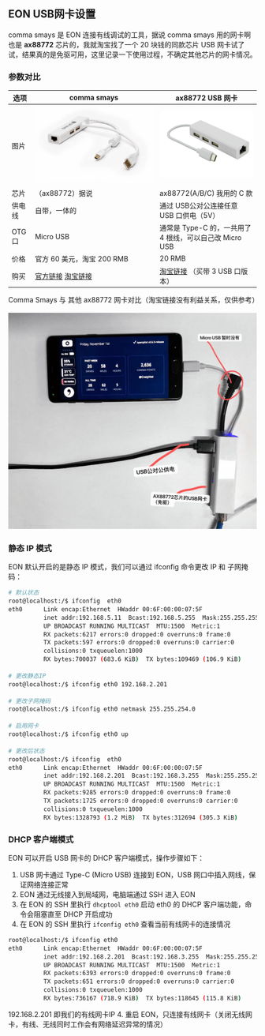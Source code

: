 ## EON USB网卡设置



comma smays 是 EON 连接有线调试的工具，据说 comma smays 用的网卡啊也是 **ax88772** 芯片的，我就淘宝找了一个 20 块钱的同款芯片 USB 网卡试了试，结果真的是免驱可用，这里记录一下使用过程，不确定其他芯片的网卡情况。


### 参数对比

选项|comma smays|ax88772 USB 网卡
-|-|-
图片|<img src="/files/comma_smays_1.webp" class="max-h-100" alt="comma smays">|<img src="/files/ax88772_usb_eth_single.jpg" class="max-h-100" alt="ax88772 USB 网卡">
芯片|（ax88772）据说| ax88772(A/B/C) 我用的 C 款
供电线|自带，一体的| 通过 USB公对公连接任意 USB 口供电（5V）
OTG口|Micro USB| 通常是 Type-C 的，一共用了 4 根线，可以自己改 Micro USB
价格|官方 60 美元，淘宝 200 RMB|20 RMB
购买|[官方链接](https://comma.ai/shop/products/comma-smays-adapter) [淘宝链接](https://item.taobao.com/item.htm?id=600394276424)| [淘宝链接](https://item.taobao.com/item.htm?id=567076521038) （买带 3 USB 口版本）
<center>Comma Smays 与 其他 ax88772 网卡对比（淘宝链接没有利益关系，仅供参考）</center>
<br>

<center><img src="/files/ax88772_usb_eth.jpeg"  alt="EON 连接 USB网卡" ></center>


### 静态 IP 模式

EON 默认开启的是静态 IP 模式，我们可以通过 ifconfig 命令更改 IP 和 子网掩码：

```bash
# 默认状态
root@localhost:/$ ifconfig  eth0
eth0      Link encap:Ethernet  HWaddr 00:6F:00:00:07:5F
          inet addr:192.168.5.11  Bcast:192.168.5.255  Mask:255.255.255.0
          UP BROADCAST RUNNING MULTICAST  MTU:1500  Metric:1
          RX packets:6217 errors:0 dropped:0 overruns:0 frame:0
          TX packets:597 errors:0 dropped:0 overruns:0 carrier:0
          collisions:0 txqueuelen:1000
          RX bytes:700037 (683.6 KiB)  TX bytes:109469 (106.9 KiB)

# 更改静态IP
root@localhost:/$ ifconfig eth0 192.168.2.201

# 更改子网掩码
root@localhost:/$ ifconfig eth0 netmask 255.255.254.0

# 启用网卡
root@localhost:/$ ifconfig eth0 up

# 更改后状态
root@localhost:/$ ifconfig  eth0
eth0      Link encap:Ethernet  HWaddr 00:6F:00:00:07:5F
          inet addr:192.168.2.201  Bcast:192.168.3.255  Mask:255.255.254.0
          UP BROADCAST RUNNING MULTICAST  MTU:1500  Metric:1
          RX packets:9285 errors:0 dropped:0 overruns:0 frame:0
          TX packets:1725 errors:0 dropped:0 overruns:0 carrier:0
          collisions:0 txqueuelen:1000
          RX bytes:1328793 (1.2 MiB)  TX bytes:312694 (305.3 KiB)
```


### DHCP 客户端模式


EON 可以开启 USB 网卡的 DHCP 客户端模式，操作步骤如下：

1. USB 网卡通过 Type-C (Micro USB) 连接到 EON，USB 网口中插入网线，保证网络连接正常
2. EON 通过无线接入到局域网，电脑端通过 SSH 进入 EON
3. 在 EON 的 SSH 里执行 `dhcptool eth0` 启动 eth0 的 DHCP 客户端功能，命令会阻塞直至 DHCP 开启成功
4. 在 EON 的 SSH 里执行  `ifconfig eth0` 查看当前有线网卡的连接情况
```bash
root@localhost:/$ ifconfig eth0
eth0      Link encap:Ethernet  HWaddr 00:6F:00:00:07:5F
          inet addr:192.168.2.201  Bcast:192.168.3.255  Mask:255.255.254.0
          UP BROADCAST RUNNING MULTICAST  MTU:1500  Metric:1
          RX packets:6393 errors:0 dropped:0 overruns:0 frame:0
          TX packets:651 errors:0 dropped:0 overruns:0 carrier:0
          collisions:0 txqueuelen:1000
          RX bytes:736167 (718.9 KiB)  TX bytes:118645 (115.8 KiB)
```
192.168.2.201 即我们的有线网卡IP
4. 重启 EON，只连接有线网卡（关闭无线网卡，有线、无线同时工作会有网络延迟异常的情况）

